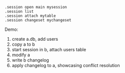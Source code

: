 ```
.session open main mysession
.session list
.session attach mytable
.session changeset mychangeset
```

Demo:
1. create a.db, add users
2. copy a to b
3. start session in b, attach users table
4. modify a
5. write b changelog
6. apply changelog to a, showcasing conflict resolution
